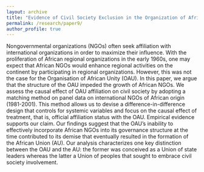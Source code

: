 ```yaml
---
layout: archive
title: "Evidence of Civil Society Exclusion in the Organization of African Unity"
permalink: /research/paper9/
author_profile: true
---
```


Nongovernmental organizations (NGOs) often seek affiliation with international organizations in order to maximize their influence. With the proliferation of African regional organizations in the early 1960s, one may expect that African NGOs would enhance regional activities on the continent by participating in regional organizations. However, this was not the case for the Organisation of African Unity (OAU). In this paper, we argue that the structure of the OAU impeded the growth of African NGOs. We assess the causal effect of OAU affiliation on civil society by adopting a matching method on panel data on international NGOs of African origin (1981-2001). This method allows us to devise a difference-in-difference design that controls for systemic variables and focus on the causal effect of treatment, that is, official affiliation status with the OAU. Empirical evidence supports our claim. Our findings suggest that the OAU’s inability to effectively incorporate African NGOs into its governance structure at the time contributed to its demise that eventually resulted in the formation of the African Union (AU). Our analysis characterizes one key distinction between the OAU and the AU: the former was conceived as a Union of state leaders whereas the latter a Union of peoples that sought to embrace civil society involvement.